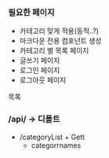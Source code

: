

### 필요한 페이지


- 카테고리 맞게 적용(동적..?)
- 마크다운 전용 컴포넌트 생성
- 카테고리 별 목록 페이지
- 글쓰기 페이지
- 로그인 페이지
- 로그아웃 페이지


목록

### /api/ -> 디폴트 
- /categoryList + Gett
  - categorrnames



